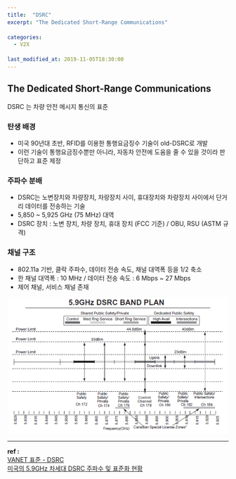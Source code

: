 ```yaml
---
title:  "DSRC"
excerpt: "The Dedicated Short-Range Communications"

categories:
  - V2X

last_modified_at: 2019-11-05T18:30:00
---
```


## The Dedicated Short-Range Communications

DSRC 는 차량 안전 메시지 통신의 표준

### 탄생 배경
- 미국 90년대 초반, RFID를 이용한 통행요금징수 기술이 old-DSRC로 개발
- 이런 기술이 통행요금징수뿐만 아니라, 자동차 안전에 도움을 줄 수 있을 것이라 판단하고 표준 제정

### 주파수 분배
- DSRC는 노변장치와 차량장치, 차랑장치 사이, 휴대장치와 차량장치 사이에서 단거리 데이터를 전송하는 기술
- 5,850 ~ 5,925 GHz (75 MHz) 대역
- DSRC 장치 : 노변 장치, 차량 장치, 휴대 장치 (FCC 기준) / OBU, RSU (ASTM 규격)

### 채널 구조
- 802.11a 기반, 클락 주파수, 데이터 전송 속도, 채널 대역폭 등을 1/2 축소
- 한 채널 대역폭 : 10 MHz / 데이터 전송 속도 : 6 Mbps ~ 27 Mbps
- 제어 채널, 서비스 채널 존재


![5.9GHz band](/assets/images/posts/191105/dsrc_band.png)


----

**ref :**  
[VANET 표준 - DSRC](http://blog.naver.com/PostView.nhn?blogId=jyr3357&logNo=220905864791)  
[미국의 5.9GHz 차세대 DSRC 주파수 및 표준화 현황](http://www.tta.or.kr/data/reportDown.jsp?news_num=978)  
